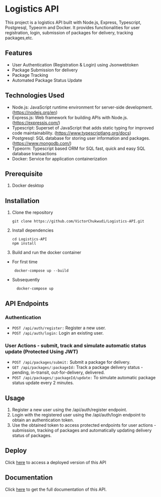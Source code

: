 # Logistics API

This project is a logistics API built with Node.js, Express, Typescript, Postgresql, Typeorm and Docker. It provides functionalities for user registration, login, submission of packages for delivery, tracking packages,etc.

## Features

- User Authentication (Registration & Login) using Jsonwebtoken
- Package Submission for delivery
- Package Tracking
- Automated Package Status Update

## Technologies Used

- Node.js: JavaScript runtime environment for server-side development. (https://nodejs.org/en)
- Express.js: Web framework for building APIs with Node.js. (https://expressjs.com/)
- Typescript: Superset of JavaScript that adds static typing for improved code maintainability. (https://www.typescriptlang.org/docs)
- Postgresql: SQL database for storing user information and packages. (https://www.mongodb.com/)
- Typeorm: Typescript based ORM for SQL fast, quick and easy SQL database transactions
- Docker: Service for application containerization

## Prerequisite
1. Docker desktop
   

## Installation
1. Clone the repository
   ```
   git clone https://github.com/VictorChukwudi/Logistics-API.git
   ```
2. Install dependencies
   ```
   cd Logistics-API
   npm install
   ```
3. Build and run the docker container
- For first time
   ```
    docker-compose up --build
   ```
- Subsequently
  ```
    docker-compose up
  ```
## API Endpoints
### Authentication
- `POST /api/auth/register:` Register a new user.
- `POST /api/auth/login:` Login an existing user.
  
### User Actions - submit, track and simulate automatic status update (Protected Using JWT)
- `POST /api/packages/submit:` Submit a package for delivery.
- `GET /api/packages/:packageId:` Track a package delivery status - pending, in-transit, out-for-delivery, delivered.
- `POST /api/packages/:packageId/update:` To simulate automatic package status update every 2 minutes.

  
## Usage
1. Register a new user using the /api/auth/register endpoint.
2. Login with the registered user using the /api/auth/login endpoint to obtain an authentication token.
3. Use the obtained token to access protected endpoints for user actions - submission, tracking of packages and automatically updating delivery status of packages.
   
## Deploy
Click [here]() to access a deployed version of this API
   
## Documentation
Click [here](https://documenter.getpostman.com/view/19721625/2sA35MxJGP) to get the full documentation of this API.





